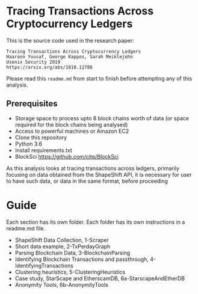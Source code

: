 # Tracing Transactions Across Cryptocurrency Ledgers

This is the source code used in the research paper:

    Tracing Transactions Across Cryptocurrency Ledgers
    Haaroon Yousaf, George Kappos, Sarah Meiklejohn
    Usenix Security 2019
    https://arxiv.org/abs/1810.12786


Please read this ```readme.md``` from start to finish before attempting
any of this analysis.

## Prerequisites

* Storage space to process upto 8 block chains worth of data (or space
required for the block chains being analysed)
* Access to powerful machines or Amazon EC2
* Clone this repository
* Python 3.6
* Install requirements.txt
* BlockSci https://github.com/citp/BlockSci

As this analysis looks at tracing transactions across ledgers, primarily
focusing on data obtained from the ShapeShift API, it is necessary for
user to have such data, or data in the same format, before proceeding

# Guide

Each section has its own folder. Each folder has its own instructions in a readme.md file. 

* ShapeShift Data Collection, 1-Scraper
* Short data example,  2-TxPerdayGraph
* Parsing Blockchain Data,  3-BlockchainParsing
* Identifying Blockchain Transactions and passthrough, 4-IdentifyingTransactions
* Clustering heuristics, 5-ClusteringHeuristics
* Case study, StarScape and EtherscamDB, 6a-StarscapeAndEtherDB
* Anonymity Tools, 6b-AnonymityTools











